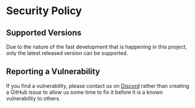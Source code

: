 # Security Policy

## Supported Versions

Due to the nature of the fast development that is happening in this project, only the latest released version can be supported.

## Reporting a Vulnerability

If you find a vulnerability, please contact us on  [Discord](https://discord.gg/xcu3ECkH9a) rather than creating a GitHub issue to allow us some time to fix it before it is a known vulnerability to others.
